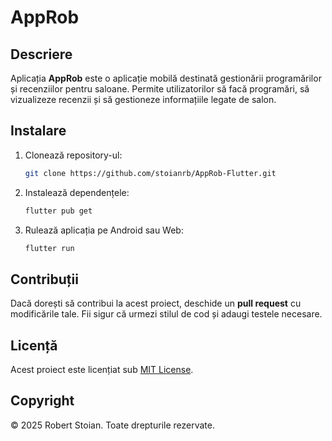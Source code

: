 # AppRob

## Descriere
Aplicația **AppRob** este o aplicație mobilă destinată gestionării programărilor și recenziilor pentru saloane. Permite utilizatorilor să facă programări, să vizualizeze recenzii și să gestioneze informațiile legate de salon.

## Instalare
1. Clonează repository-ul:
    ```bash
    git clone https://github.com/stoianrb/AppRob-Flutter.git
    ```
2. Instalează dependențele:
    ```bash
    flutter pub get
    ```

3. Rulează aplicația pe Android sau Web:
    ```bash
    flutter run
    ```

## Contribuții
Dacă dorești să contribui la acest proiect, deschide un **pull request** cu modificările tale. Fii sigur că urmezi stilul de cod și adaugi testele necesare.

## Licență
Acest proiect este licențiat sub [MIT License](LICENSE).

## Copyright
© 2025 Robert Stoian. Toate drepturile rezervate.

